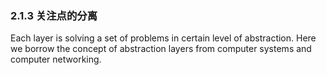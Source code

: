 ### 2.1.3 关注点的分离

Each layer is solving a set of problems in certain level of abstraction. Here we borrow the concept of abstraction layers from computer systems and computer networking.